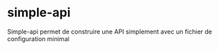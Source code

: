 # simple-api
Simple-api permet de construire une API simplement avec un fichier de configuration minimal
